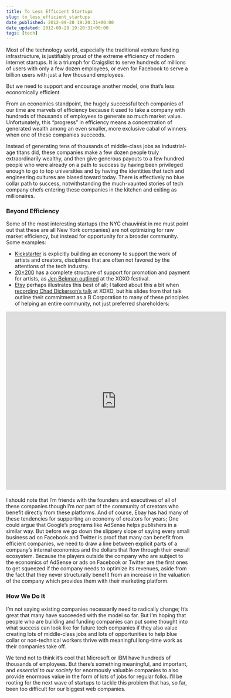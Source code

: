 ```yaml
---
title: To Less Efficient Startups
slug: to_less_efficient_startups
date_published: 2012-09-28 19:20:31+00:00
date_updated: 2012-09-28 19:20:31+00:00
tags: [tech]
---
```

Most of the technology world, especially the traditional venture funding infrastructure, is justifiably proud of the extreme efficiency of modern internet startups. It is a triumph for Craigslist to serve hundreds of millions of users with only a few dozen employees, or even for Facebook to serve a billion users with just a few thousand employees.

But we need to support and encourage another model, one that’s less economically efficient.

From an economics standpoint, the hugely successful tech companies of our time are marvels of efficiency because it used to take a company with hundreds of thousands of employees to generate so much market value. Unfortunately, this “progress” in efficiency means a concentration of generated wealth among an even smaller, more exclusive cabal of winners when one of these companies succeeds.

Instead of generating tens of thousands of middle-class jobs as industrial-age titans did, these companies make a few dozen people truly extraordinarily wealthy, and then give generous payouts to a few hundred people who were already on a path to success by having been privileged enough to go to top universities and by having the identities that tech and engineering cultures are biased toward today. There is effectively no blue collar path to success, notwithstanding the much-vaunted stories of tech company chefs entering these companies in the kitchen and exiting as millionaires.

### Beyond Efficiency

Some of the most interesting startups (the NYC chauvinist in me must point out that these are all New York companies) are not optimizing for raw market efficiency, but instead for opportunity for a broader community. Some examples:

- [Kickstarter](http://kickstarter.com/) is explicitly building an economy to support the work of artists and creators, disciplines that are often not favored by the attentions of the tech industry.
- [20×200](http://20x200.com) has a complete structure of support for promotion and payment for artists, as [Jen Bekman outlined](/2012/09/16/xoxo_jen_bekman_-_20x200/) at the XOXO festival.
- [Etsy](http://etsy.com/) perhaps illustrates this best of all; I talked about this a bit when [recording Chad Dickerson’s talk](/2012/09/16/xoxo_chad_dickerson_-_etsy/) at XOXO, but his slides from that talk outline their commitment as a B Corporation to many of these principles of helping an entire community, not just preferred shareholders:

<iframe allowfullscreen="" class="imgcenter" frameborder="0" height="486" marginheight="0" marginwidth="0" scrolling="no" src="https://www.slideshare.net/slideshow/embed_code/14407275?rel=0&startSlide=36" style="border:1px solid #CCC;border-width:1px 1px 0;margin-bottom:5px" width="597"></iframe>

I should note that I’m friends with the founders and executives of all of these companies though I’m *not* part of the community of creators who benefit directly from these platforms. And of course, Ebay has had many of these tendencies for supporting an economy of creators for years; One could argue that Google’s programs like AdSense helps publishers in a similar way. But before we go down the slippery slope of saying every small business ad on Facebook and Twitter is proof that many can benefit from efficient companies, we need to draw a line between explicit parts of a company’s internal economics and the dollars that flow through their overall ecosystem. Because the players outside the company who are subject to the economics of AdSense or ads on Facebook or Twitter are the first ones to get squeezed if the company needs to optimize its revenues, aside from the fact that they never structurally benefit from an increase in the valuation of the company which provides them with their marketing platform.

### How We Do It

I’m not saying existing companies necessarily need to radically change; It’s great that many have succeeded with the model so far. But I’m hoping that people who are building and funding companies can put some thought into what success can look like for future tech companies if they also value creating lots of middle-class jobs and lots of opportunities to help blue collar or non-technical workers thrive with meaningful long-time work as their companies take off.

We tend not to think it’s cool that Microsoft or IBM have hundreds of thousands of employees. But there’s something meaningful, and important, and *essential to our society* for enormously valuable companies to also provide enormous value in the form of lots of jobs for regular folks. I’ll be rooting for the next wave of startups to tackle this problem that has, so far, been too difficult for our biggest web companies.
